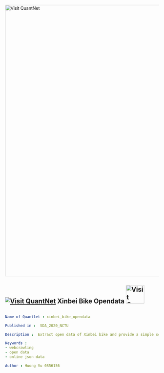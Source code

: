 [<img src="https://github.com/QuantLet/Styleguide-and-FAQ/blob/master/pictures/banner.png" width="888" alt="Visit QuantNet">](http://quantlet.de/)

## [<img src="https://github.com/QuantLet/Styleguide-and-FAQ/blob/master/pictures/qloqo.png" alt="Visit QuantNet">](http://quantlet.de/) **Xinbei Bike Opendata** [<img src="https://github.com/QuantLet/Styleguide-and-FAQ/blob/master/pictures/QN2.png" width="60" alt="Visit QuantNet 2.0">](http://quantlet.de/)

```yaml

Name of Quantlet : xinbei_bike_opendata

Published in :  SDA_2020_NCTU

Description :  Extract open data of Xinbei bike and provide a simple scatter plot

Keywords : 
- webcrawling
- open data
- online json data

Author : Huong Vu 0856156

